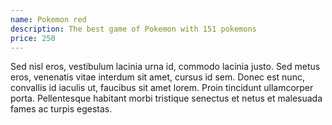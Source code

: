 ```yaml
---
name: Pokemon red
description: The best game of Pokemon with 151 pokemons
price: 250
---
```


Sed nisl eros, vestibulum lacinia urna id, commodo lacinia justo. Sed metus eros, venenatis vitae interdum sit amet, cursus id sem. Donec est nunc, convallis id iaculis ut, faucibus sit amet lorem. Proin tincidunt ullamcorper porta. Pellentesque habitant morbi tristique senectus et netus et malesuada fames ac turpis egestas.